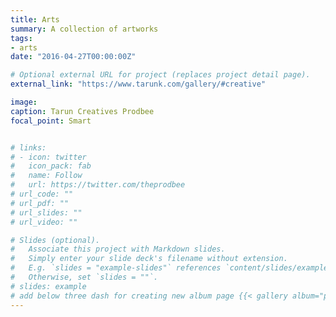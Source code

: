 ```yaml
---
title: Arts
summary: A collection of artworks
tags:
- arts
date: "2016-04-27T00:00:00Z"

# Optional external URL for project (replaces project detail page).
external_link: "https://www.tarunk.com/gallery/#creative"

image:
caption: Tarun Creatives Prodbee
focal_point: Smart


# links:
# - icon: twitter
#   icon_pack: fab
#   name: Follow
#   url: https://twitter.com/theprodbee
# url_code: ""
# url_pdf: ""
# url_slides: ""
# url_video: ""

# Slides (optional).
#   Associate this project with Markdown slides.
#   Simply enter your slide deck's filename without extension.
#   E.g. `slides = "example-slides"` references `content/slides/example-slides.md`.
#   Otherwise, set `slides = ""`.
# slides: example
# add below three dash for creating new album page {{< gallery album="photography" >}}
---
```




